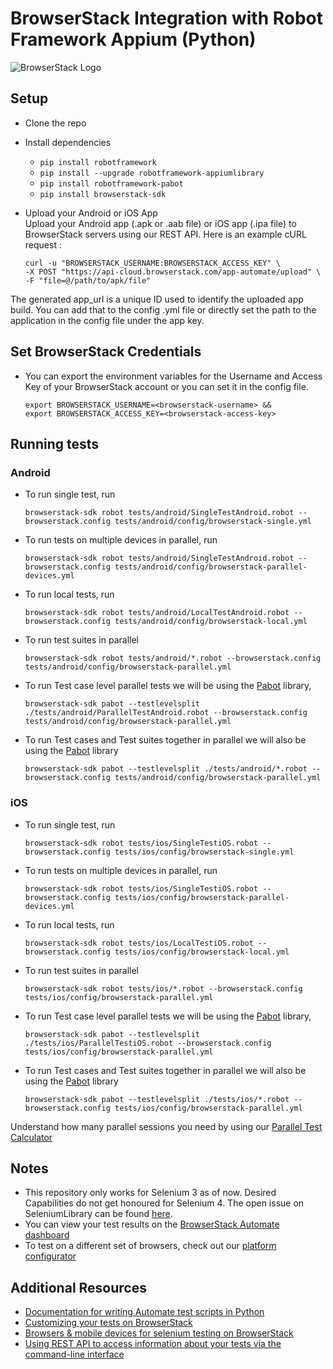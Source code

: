 # BrowserStack Integration with Robot Framework Appium (Python)

![BrowserStack Logo](https://d98b8t1nnulk5.cloudfront.net/production/images/layout/logo-header.png?1469004780) 

## Setup
* Clone the repo
* Install dependencies  
  * `pip install robotframework`
  * `pip install --upgrade robotframework-appiumlibrary`
  * `pip install robotframework-pabot`
  * `pip install browserstack-sdk`

* Upload your Android or iOS App
<br/>Upload your Android app (.apk or .aab file) or iOS app (.ipa file) to BrowserStack servers using our REST API. Here is an example cURL request :
    ```
    curl -u "BROWSERSTACK_USERNAME:BROWSERSTACK_ACCESS_KEY" \
    -X POST "https://api-cloud.browserstack.com/app-automate/upload" \
    -F "file=@/path/to/apk/file"
    ```
The generated app_url is a unique ID used to identify the uploaded app build. You can add that to the config .yml file or directly set the path to the application in the config file under the app key. 

## Set BrowserStack Credentials 
* You can export the environment variables for the Username and Access Key of your BrowserStack account or you can set it in the config file. 

  ```
  export BROWSERSTACK_USERNAME=<browserstack-username> &&
  export BROWSERSTACK_ACCESS_KEY=<browserstack-access-key>
  ```

## Running tests
### Android
* To run single test, run 
   ```
   browserstack-sdk robot tests/android/SingleTestAndroid.robot --browserstack.config tests/android/config/browserstack-single.yml
   ```
* To run tests on multiple devices in parallel, run 
   ```
   browserstack-sdk robot tests/android/SingleTestAndroid.robot --browserstack.config tests/android/config/browserstack-parallel-devices.yml
   ```
* To run local tests, run 
   ```
   browserstack-sdk robot tests/android/LocalTestAndroid.robot --browserstack.config tests/android/config/browserstack-local.yml
   ```
* To run test suites in parallel
   ```
   browserstack-sdk robot tests/android/*.robot --browserstack.config tests/android/config/browserstack-parallel.yml
   ```
* To run Test case level parallel tests we will be using the [Pabot](https://pabot.org/) library, 
   ```
   browserstack-sdk pabot --testlevelsplit ./tests/android/ParallelTestAndroid.robot --browserstack.config tests/android/config/browserstack-parallel.yml  
   ```
* To run Test cases and Test suites together in parallel we will also be using the [Pabot](https://pabot.org/) library
   ```
   browserstack-sdk pabot --testlevelsplit ./tests/android/*.robot --browserstack.config tests/android/config/browserstack-parallel.yml  
   ```
     
### iOS
* To run single test, run 
   ```
   browserstack-sdk robot tests/ios/SingleTestiOS.robot --browserstack.config tests/ios/config/browserstack-single.yml
   ```
* To run tests on multiple devices in parallel, run 
   ```
   browserstack-sdk robot tests/ios/SingleTestiOS.robot --browserstack.config tests/ios/config/browserstack-parallel-devices.yml
   ```
* To run local tests, run 
   ```
   browserstack-sdk robot tests/ios/LocalTestiOS.robot --browserstack.config tests/ios/config/browserstack-local.yml
   ```
* To run test suites in parallel
   ```
   browserstack-sdk robot tests/ios/*.robot --browserstack.config tests/ios/config/browserstack-parallel.yml
   ```
* To run Test case level parallel tests we will be using the [Pabot](https://pabot.org/) library, 
   ```
   browserstack-sdk pabot --testlevelsplit ./tests/ios/ParallelTestiOS.robot --browserstack.config tests/ios/config/browserstack-parallel.yml  
   ```
* To run Test cases and Test suites together in parallel we will also be using the [Pabot](https://pabot.org/) library
   ```
   browserstack-sdk pabot --testlevelsplit ./tests/ios/*.robot --browserstack.config tests/ios/config/browserstack-parallel.yml  
   ```

Understand how many parallel sessions you need by using our [Parallel Test Calculator](https://www.browserstack.com/automate/parallel-calculator?ref=github)

## Notes
* This repository only works for Selenium 3 as of now. Desired Capabilities do not get honoured for Selenium 4. The open issue on SeleniumLibrary can be found [here](https://github.com/robotframework/SeleniumLibrary/issues/1774).
* You can view your test results on the [BrowserStack Automate dashboard](https://www.browserstack.com/automate)
* To test on a different set of browsers, check out our [platform configurator](https://www.browserstack.com/automate/java#setting-os-and-browser)

## Additional Resources
* [Documentation for writing Automate test scripts in Python](https://www.browserstack.com/automate/python)
* [Customizing your tests on BrowserStack](https://www.browserstack.com/automate/capabilities)
* [Browsers & mobile devices for selenium testing on BrowserStack](https://www.browserstack.com/list-of-browsers-and-platforms?product=automate)
* [Using REST API to access information about your tests via the command-line interface](https://www.browserstack.com/automate/rest-api)